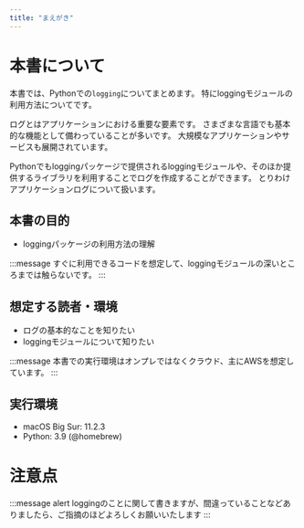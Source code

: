 ```yaml
---
title: "まえがき"
---
```


# 本書について

本書では、Pythonでの`logging`についてまとめます。
特にloggingモジュールの利用方法についてです。

ログとはアプリケーションにおける重要な要素です。
さまざまな言語でも基本的な機能として備わっていることが多いです。
大規模なアプリケーションやサービスも展開されています。

Pythonでもloggingパッケージで提供されるloggingモジュールや、そのほか提供するライブラリを利用することでログを作成することができます。
とりわけアプリケーションログについて扱います。

## 本書の目的

- loggingパッケージの利用方法の理解

:::message
すぐに利用できるコードを想定して、loggingモジュールの深いところまでは触らないです。
:::

## 想定する読者・環境

- ログの基本的なことを知りたい
- loggingモジュールについて知りたい

:::message
本書での実行環境はオンプレではなくクラウド、主にAWSを想定しています。
:::


## 実行環境

- macOS Big Sur: 11.2.3
- Python: 3.9 (@homebrew)

# 注意点

:::message alert
loggingのことに関して書きますが、間違っていることなどありましたら、ご指摘のほどよろしくお願いいたします
:::
